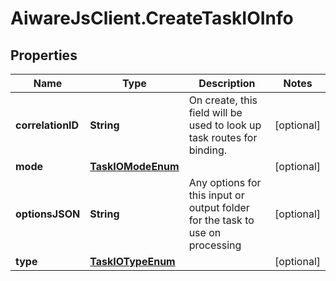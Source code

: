 # AiwareJsClient.CreateTaskIOInfo

## Properties

Name | Type | Description | Notes
------------ | ------------- | ------------- | -------------
**correlationID** | **String** | On create, this field will be used to look up task routes for binding. | [optional] 
**mode** | [**TaskIOModeEnum**](TaskIOModeEnum.md) |  | [optional] 
**optionsJSON** | **String** | Any options for this input or output folder for the task to use on processing | [optional] 
**type** | [**TaskIOTypeEnum**](TaskIOTypeEnum.md) |  | [optional] 


